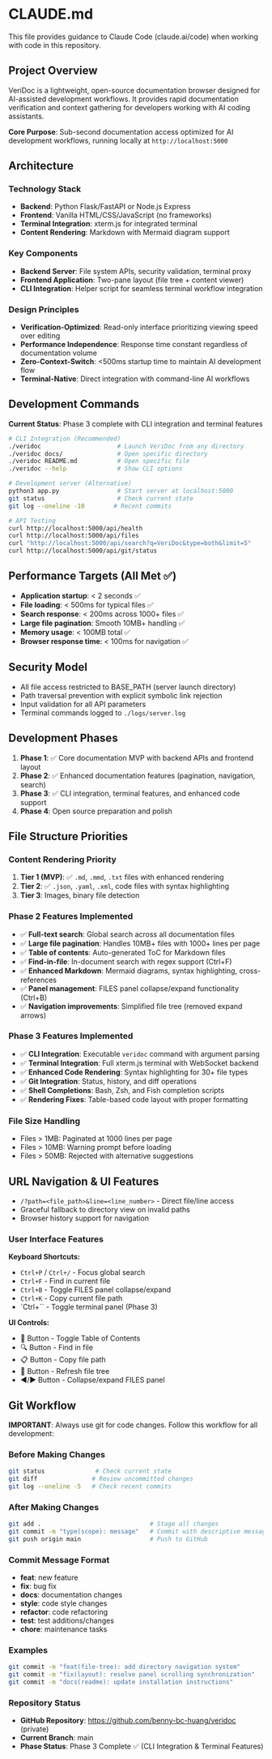 # CLAUDE.md

This file provides guidance to Claude Code (claude.ai/code) when working with code in this repository.

## Project Overview

VeriDoc is a lightweight, open-source documentation browser designed for AI-assisted development workflows. It provides rapid documentation verification and context gathering for developers working with AI coding assistants.

**Core Purpose**: Sub-second documentation access optimized for AI development workflows, running locally at `http://localhost:5000`

## Architecture

### Technology Stack
- **Backend**: Python Flask/FastAPI or Node.js Express
- **Frontend**: Vanilla HTML/CSS/JavaScript (no frameworks)
- **Terminal Integration**: xterm.js for integrated terminal
- **Content Rendering**: Markdown with Mermaid diagram support

### Key Components
- **Backend Server**: File system APIs, security validation, terminal proxy
- **Frontend Application**: Two-pane layout (file tree + content viewer)
- **CLI Integration**: Helper script for seamless terminal workflow integration

### Design Principles
- **Verification-Optimized**: Read-only interface prioritizing viewing speed over editing
- **Performance Independence**: Response time constant regardless of documentation volume
- **Zero-Context-Switch**: <500ms startup time to maintain AI development flow
- **Terminal-Native**: Direct integration with command-line AI workflows

## Development Commands

**Current Status**: Phase 3 complete with CLI integration and terminal features

```bash
# CLI Integration (Recommended)
./veridoc                     # Launch VeriDoc from any directory
./veridoc docs/               # Open specific directory
./veridoc README.md           # Open specific file
./veridoc --help              # Show CLI options

# Development server (Alternative)
python3 app.py                # Start server at localhost:5000
git status                    # Check current state
git log --oneline -10        # Recent commits

# API Testing
curl http://localhost:5000/api/health
curl http://localhost:5000/api/files
curl "http://localhost:5000/api/search?q=VeriDoc&type=both&limit=5"
curl http://localhost:5000/api/git/status
```

## Performance Targets (All Met ✅)

- **Application startup**: < 2 seconds ✅
- **File loading**: < 500ms for typical files ✅
- **Search response**: < 200ms across 1000+ files ✅
- **Large file pagination**: Smooth 10MB+ handling ✅
- **Memory usage**: < 100MB total ✅
- **Browser response time**: < 100ms for navigation ✅

## Security Model

- All file access restricted to BASE_PATH (server launch directory)
- Path traversal prevention with explicit symbolic link rejection
- Input validation for all API parameters
- Terminal commands logged to `./logs/server.log`

## Development Phases

1. **Phase 1**: ✅ Core documentation MVP with backend APIs and frontend layout
2. **Phase 2**: ✅ Enhanced documentation features (pagination, navigation, search)
3. **Phase 3**: ✅ CLI integration, terminal features, and enhanced code support
4. **Phase 4**: Open source preparation and polish

## File Structure Priorities

### Content Rendering Priority
1. **Tier 1 (MVP)**: ✅ `.md`, `.mmd`, `.txt` files with enhanced rendering
2. **Tier 2**: ✅ `.json`, `.yaml`, `.xml`, code files with syntax highlighting
3. **Tier 3**: Images, binary file detection

### Phase 2 Features Implemented
- ✅ **Full-text search**: Global search across all documentation files
- ✅ **Large file pagination**: Handles 10MB+ files with 1000+ lines per page
- ✅ **Table of contents**: Auto-generated ToC for Markdown files
- ✅ **Find-in-file**: In-document search with regex support (Ctrl+F)
- ✅ **Enhanced Markdown**: Mermaid diagrams, syntax highlighting, cross-references
- ✅ **Panel management**: FILES panel collapse/expand functionality (Ctrl+B)
- ✅ **Navigation improvements**: Simplified file tree (removed expand arrows)

### Phase 3 Features Implemented
- ✅ **CLI Integration**: Executable `veridoc` command with argument parsing
- ✅ **Terminal Integration**: Full xterm.js terminal with WebSocket backend
- ✅ **Enhanced Code Rendering**: Syntax highlighting for 30+ file types
- ✅ **Git Integration**: Status, history, and diff operations
- ✅ **Shell Completions**: Bash, Zsh, and Fish completion scripts
- ✅ **Rendering Fixes**: Table-based code layout with proper formatting

### File Size Handling
- Files > 1MB: Paginated at 1000 lines per page
- Files > 10MB: Warning prompt before loading
- Files > 50MB: Rejected with alternative suggestions

## URL Navigation & UI Features
- `/?path=<file_path>&line=<line_number>` - Direct file/line access
- Graceful fallback to directory view on invalid paths
- Browser history support for navigation

### User Interface Features
**Keyboard Shortcuts:**
- `Ctrl+P` / `Ctrl+/` - Focus global search
- `Ctrl+F` - Find in current file
- `Ctrl+B` - Toggle FILES panel collapse/expand
- `Ctrl+K` - Copy current file path
- `Ctrl+\`` - Toggle terminal panel (Phase 3)

**UI Controls:**
- 📜 Button - Toggle Table of Contents
- 🔍 Button - Find in file
- 📋 Button - Copy file path
- 🔄 Button - Refresh file tree
- ◀/▶ Button - Collapse/expand FILES panel

## Git Workflow

**IMPORTANT**: Always use git for code changes. Follow this workflow for all development:

### Before Making Changes
```bash
git status              # Check current state
git diff               # Review uncommitted changes  
git log --oneline -5   # Check recent commits
```

### After Making Changes
```bash
git add .                              # Stage all changes
git commit -m "type(scope): message"   # Commit with descriptive message
git push origin main                   # Push to GitHub
```

### Commit Message Format
- **feat**: new feature
- **fix**: bug fix
- **docs**: documentation changes
- **style**: code style changes
- **refactor**: code refactoring
- **test**: test additions/changes
- **chore**: maintenance tasks

### Examples
```bash
git commit -m "feat(file-tree): add directory navigation system"
git commit -m "fix(layout): resolve panel scrolling synchronization"
git commit -m "docs(readme): update installation instructions"
```

### Repository Status
- **GitHub Repository**: https://github.com/benny-bc-huang/veridoc (private)
- **Current Branch**: main
- **Phase Status**: Phase 3 Complete ✅ (CLI Integration & Terminal Features)